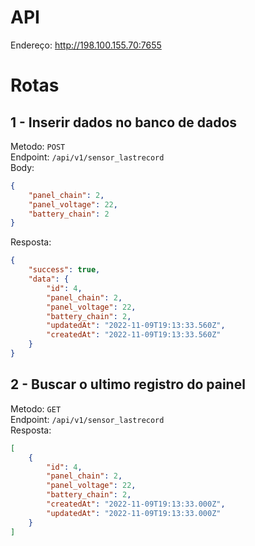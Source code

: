 # API

Endereço: http://198.100.155.70:7655

# Rotas

## 1 - Inserir dados no banco de dados

Metodo: `POST`<br/>
Endpoint: `/api/v1/sensor_lastrecord`<br/>
Body: 
```json
{
    "panel_chain": 2,
    "panel_voltage": 22,
    "battery_chain": 2
}
```
Resposta: 
```json
{
    "success": true,
    "data": {
        "id": 4,
        "panel_chain": 2,
        "panel_voltage": 22,
        "battery_chain": 2,
        "updatedAt": "2022-11-09T19:13:33.560Z",
        "createdAt": "2022-11-09T19:13:33.560Z"
    }
}
```

## 2 - Buscar o ultimo registro do painel 

Metodo: `GET`<br/>
Endpoint: `/api/v1/sensor_lastrecord`<br/>
Resposta: 
```json
[
    {
        "id": 4,
        "panel_chain": 2,
        "panel_voltage": 22,
        "battery_chain": 2,
        "createdAt": "2022-11-09T19:13:33.000Z",
        "updatedAt": "2022-11-09T19:13:33.000Z"
    }
]
```
